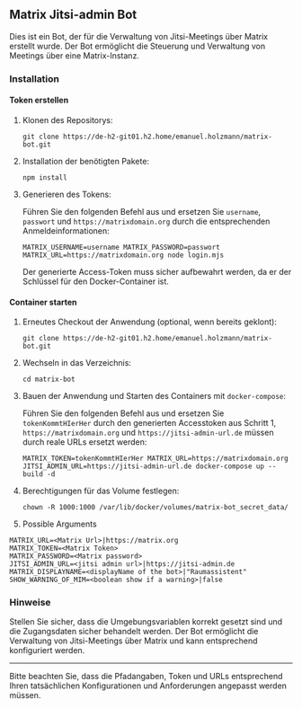 ## Matrix Jitsi-admin Bot

Dies ist ein Bot, der für die Verwaltung von Jitsi-Meetings über Matrix erstellt wurde. Der Bot ermöglicht die Steuerung und Verwaltung von Meetings über eine Matrix-Instanz.

### Installation

#### Token erstellen

1. Klonen des Repositorys:

   ```
   git clone https://de-h2-git01.h2.home/emanuel.holzmann/matrix-bot.git
   ```

2. Installation der benötigten Pakete:

   ```
   npm install
   ```

3. Generieren des Tokens:

   Führen Sie den folgenden Befehl aus und ersetzen Sie `username`, `passwort` und `https://matrixdomain.org` durch die entsprechenden Anmeldeinformationen:

   ```shell
   MATRIX_USERNAME=username MATRIX_PASSWORD=passwort MATRIX_URL=https://matrixdomain.org node login.mjs 
   ```

   Der generierte Access-Token muss sicher aufbewahrt werden, da er der Schlüssel für den Docker-Container ist.

#### Container starten

1. Erneutes Checkout der Anwendung (optional, wenn bereits geklont):

   ```
   git clone https://de-h2-git01.h2.home/emanuel.holzmann/matrix-bot.git
   ```

2. Wechseln in das Verzeichnis:

   ```
   cd matrix-bot
   ```

3. Bauen der Anwendung und Starten des Containers mit `docker-compose`:

   Führen Sie den folgenden Befehl aus und ersetzen Sie `tokenKommtHIerHer` durch den generierten Accesstoken aus Schritt 1, `https://matrixdomain.org` und `https://jitsi-admin-url.de` müssen durch reale URLs ersetzt werden:

   ```shell
   MATRIX_TOKEN=tokenKommtHIerHer MATRIX_URL=https://matrixdomain.org JITSI_ADMIN_URL=https://jitsi-admin-url.de docker-compose up --build -d
   ```

4. Berechtigungen für das Volume festlegen:

   ```shell
   chown -R 1000:1000 /var/lib/docker/volumes/matrix-bot_secret_data/
   ```
   
5. Possible Arguments

````shell
MATRIX_URL=<Matrix Url>|https://matrix.org
MATRIX_TOKEN=<Matrix Token>
MATRIX_PASSWORD=<Matrix password>
JITSI_ADMIN_URL=<jitsi admin url>|https://jitsi-admin.de
MATRIX_DISPLAYNAME=<displayName of the bot>|"Raumassistent"
SHOW_WARNING_OF_MIM=<boolean show if a warning>|false
````
### Hinweise

Stellen Sie sicher, dass die Umgebungsvariablen korrekt gesetzt sind und die Zugangsdaten sicher behandelt werden. Der Bot ermöglicht die Verwaltung von Jitsi-Meetings über Matrix und kann entsprechend konfiguriert werden.

---

Bitte beachten Sie, dass die Pfadangaben, Token und URLs entsprechend Ihren tatsächlichen Konfigurationen und Anforderungen angepasst werden müssen.